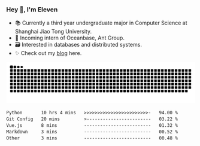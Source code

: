 ### Hey 👋, I'm Eleven

- 📚 Currently a third year undergraduate major in Computer Science at Shanghai Jiao Tong University.
- 🍻 Incoming intern of Oceanbase, Ant Group.
- 🗃️ Interested in databases and distributed systems.
- ✨ Check out my [blog](https://blog.eleven.wiki) here.

![github contribution grid snake animation](https://raw.githubusercontent.com/El-even-11/El-even-11/output/github-contribution-grid-snake.svg)

<!--START_SECTION:waka-->

```txt
Python       10 hrs 4 mins   >>>>>>>>>>>>>>>>>>>>>>>>-   94.00 %
Git Config   20 mins         >------------------------   03.22 %
Vue.js       8 mins          -------------------------   01.32 %
Markdown     3 mins          -------------------------   00.52 %
Other        3 mins          -------------------------   00.48 %
```

<!--END_SECTION:waka-->
